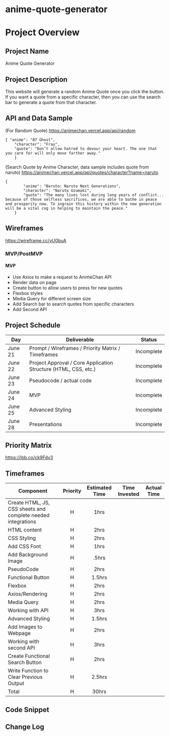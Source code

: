 # anime-quote-generator
# Project Overview

## Project Name

Anime Quote Generator

## Project Description

This website will generate a random Anime Quote once you click the button. If you want a quote from a specific character, then you can use the search bar to generate a quote from that character. 

## API and Data Sample

(For Random Quote)
https://animechan.vercel.app/api/random 
```
{ "anime": "07 Ghost",
    "character": "Frau",
    "quote": "Don’t allow hatred to devour your heart. The one that you care for will only move farther away." 
    }
```
(Search Quote by Anime Character, data sample includes quote from naruto)
https://animechan.vercel.app/api/quotes/character?name=naruto 
```
{
        "anime": "Boruto: Naruto Next Generations",
        "character": "Naruto Uzumaki",
        "quote": "The many lives lost during long years of conflict... because of those selfless sacrifices, we are able to bathe in peace and prosperity now. To ingrain this history within the new generation will be a vital cog in helping to maintain the peace."
    }
  ```
## Wireframes


https://wireframe.cc/vU0buA 


### MVP/PostMVP

#### MVP 

- Use Axios to make a request to AnimeChan API
- Render data on page 
- Create button to allow users to press for new quotes
- Flexbox styles
- Media Query for different screen size
- Add Search bar to search quotes from specific characters
- Add Second API



## Project Schedule


|  Day | Deliverable | Status
|---|---| ---|
|June 21| Prompt / Wireframes / Priority Matrix / Timeframes | Incomplete
|June 22| Project Approval / Core Application Structure (HTML, CSS, etc.) | Incomplete
|June 23| Pseudocode / actual code | Incomplete
|June 24| MVP  | Incomplete
|June 25| Advanced Styling | Incomplete
|June 28| Presentations | Incomplete

## Priority Matrix


https://ibb.co/ck9Fdv3

## Timeframes


| Component | Priority | Estimated Time | Time Invested | Actual Time |
| --- | :---: |  :---: | :---: | :---: |
| Create HTML, JS, CSS sheets and complete needed integrations | H | 1hrs|  |  |
| HTML content | H | 2hrs|  |  |
| CSS Styling | H | 2hrs|  |  |
| Add CSS Font | H | 1hrs|  |  |
| Add Background Image | H | .5hrs|  |  |
| PseudoCode | H | 2hrs|  |  |
| Functional Button | H | 1.5hrs|  |  |
| Flexbox | H | 2hrs|  |  |
| Axios/Rendering | H | 2hrs|  |  |
| Media Query | H | 2hrs|  |  |
| Working with API | H | 3hrs|  |  |
| Advanced Styling | H | 1.5hrs|  |  |
| Add Images to Webpage | H | 2hrs|  |  |
| Working with second API | H | 3hrs|  |  |
| Create Functional Search Button | H | 2hrs|  |  |
| Write Function to Clear Previous Output | H | 2.5hrs|  |  |
| Total | H | 30hrs|  |  |

## Code Snippet


## Change Log
 
